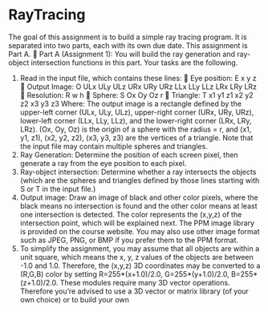 # RayTracing


The goal of this assignment is to build a simple ray tracing program. It is separated into two parts, 
each with its own due date. This assignment is Part A.
 Part A (Assignment 1): You will build the ray generation and ray-object intersection 
functions in this part. Your tasks are the following.
1. Read in the input file, which contains these lines:
 Eye position: E x y z
 Output Image: O ULx ULy ULz URx URy URz LLx LLy LLz LRx LRy LRz
 Resolution: R w h
 Sphere: S Ox Oy Oz r
 Triangle: T x1 y1 z1 x2 y2 z2 x3 y3 z3
Where:
The output image is a rectangle defined by the upper-left corner (ULx, ULy, ULz), 
upper-right corner (URx, URy, URz), lower-left corner (LLx, LLy, LLz), and the 
lower-right corner (LRx, LRy, LRz).
(Ox, Oy, Oz) is the origin of a sphere with the radius = r, and
(x1, y1, z1), (x2, y2, z2), (x3, y3, z3) are the vertices of a triangle.
Note that the input file may contain multiple spheres and triangles.
2. Ray Generation: Determine the position of each screen pixel, then generate a ray 
from the eye position to each pixel.
3. Ray-object intersection: Determine whether a ray intersects the objects (which are 
the spheres and triangles defined by those lines starting with S or T in the input 
file.)
4. Output image: Draw an image of black and other color pixels, where the black 
means no intersection is found and the other color means at least one intersection 
is detected. The color represents the (x,y,z) of the intersection point, which will be 
explained next. The PPM image library is provided on the course website. You 
may also use other image format such as JPEG, PNG, or BMP if you prefer them 
to the PPM format.
5. To simplify the assignment, you may assume that all objects are within a unit 
square, which means the x, y, z values of the objects are between -1.0 and 1.0. 
Therefore, the (x,y,z) 3D coordinates may be converted to a (R,G,B) color by 
setting R=255*(x+1.0)/2.0, G=255*(y+1.0)/2.0, B=255*(z+1.0)/2.0.
These modules require many 3D vector operations. Therefore you’re advised to use a 3D 
vector or matrix library (of your own choice) or to build your own
